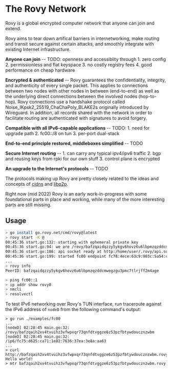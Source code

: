 
# The Rovy Network

Rovy is a global encrypted computer network that anyone can join and extend.

Rovy aims to tear down artifical barriers in internetworking, make routing and transit secure against certain attacks, and smoothly integrate with existing Internet infrastructure.

**Anyone can join** -- TODO: openness and accessiblity through 1. zero config 2. permissionless and flat keyspace 3. no costly registry fees 4. good performance on cheap hardware

**Encrypted & authenticated** -- Rovy guarantees the confidentiality, integrity, and authenticity of every single packet. This applies to connections between two nodes with other nodes in between (end-to-end) as well as the underlying direct connections between the involved nodes (hop-to-hop). Rovy connections use a handshake protocol called Noise_IKpsk2_25519_ChaChaPoly_BLAKE2s originally introduced by Wireguard. In addition, all records shared with the network in order to facilitate routing are authenticated with signatures to avoid forgery.

**Compatible with all IPv6-capable applications** -- TODO: 1. need for upgrade path 2. fc00::/8 on tun 3. per-port dual-stack

**End-to-end principle restored, middleboxes simplified** -- TODO

**Secure Internet routing** -- 1. can carry any typical ipv4/ipv6 traffic 2. bgp and reusing keys from rpki for our own stuff 3. control plane is encrypted

**An upgrade to the Internet's protocols** -- TODO

The protocols making up Rovy are pretty closely related to the ideas and concepts of [cjdns](https://github.com/cjdelisle/cjdns) and [libp2p](https://libp2p.io).

Right now (mid 2022) Rovy is an early work-in-progress with some foundational parts in place and working, while many of the more interesting parts are still missing.

## Usage

```sh
> go install go.rovy.net/cmd/rovy@latest
> rovy start -K @
00:45:36 start.go:132: starting with ephemeral private key
00:45:36 start.go:94: we are /rovy/bafzqaidqzzy5ykgv6hovz6u6lbpmzqzddcmwegzgu3pmc7tlrjff2m4age
00:45:36 start.go:106: api socket ready at http:/home/user/.rovy/api.sock
00:45:36 start.go:199: started fc00 endpoint fc78:4ece:63c9:903c:5a54:cb0c:fda3:39cf using NetworkManager
...
> rovy info
PeerID: bafzqaidqzzy5ykgv6hovz6u6lbpmzqzddcmwegzgu3pmc7tlrjff2m4age

> ping fc00::1
> ip addr show rovy0
> nmcli
> resolvectl
```

To test IPv6 networking over Rovy's TUN interface, run traceroute against the IPv6 address of `nodeD` from the following command's output:
```
> go run ./examples/fc00
...
[nodeD] 02:28:45 main.go:32: /rovy/bafzqaih2xv4tvuihz3vfwpxqr73qnfdtvggze6z53pzfbtywdoucznzwbm
[nodeD] 02:28:45 main.go:32: /ip6/fc75:d625:ca71:1e82:7636:37ea:3e8a:aa63
...
> curl http://bafzqaih2xv4tvuihz3vfwpxqr73qnfdtvggze6z53pzfbtywdoucznzwbm.rovy
Hello world!
> mtr bafzqaih2xv4tvuihz3vfwpxqr73qnfdtvggze6z53pzfbtywdoucznzwbm.rovy
```
